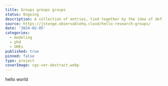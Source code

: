 ```yaml
---
title: Groups groups groups
status: Ongoing
description: A collection of entries, tied together by the idea of defining, modeling, and measuring social groups.
source: https://jstonge.observablehq.cloud/hello-research-groups/
date: '2024-02-05'
categories:
  - modeling
  - phd
  - GMEs
published: true
pinned: false
type: project
coverImage: cgs-ver-abstract.webp
---
```


hello world